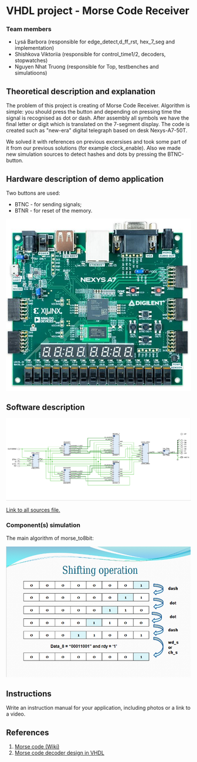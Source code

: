 # VHDL project - Morse Code Receiver

### Team members

* Lysá Barbora (responsible for edge_detect,d_ff_rst, hex_7_seg and implementation)
* Shishkova Viktoriia (responsible for control_time1/2, decoders, stopwatches)
* Nguyen Nhat Truong (responsible for Top, testbenches and simulatioons)

## Theoretical description and explanation

The problem of this project is creating of Morse Code Receiver. Algorithm is simple: you should press the button and depending on pressing time the signal is recognised as dot or dash. After assembly all symbols we have the final letter or digit which is translated on the 7-segment display. The code is created such as "new-era" digital telegraph based on desk Nexys-A7-50T. 

We solved it with references on previous excersises and took some part of it from our previous solutions (for example clock_enable). Also we made new simulation sources to detect hashes and dots by pressing the BTNC-button. 

## Hardware description of demo application

Two buttons are used: 
- BTNC - for sending signals;
- BTNR - for reset of the memory.

![nexys.png](nexys.png)


## Software description

![schema.png](schema.png)

[Link to all sources file.](projekt_vhdl/fin_projekt/projekt_1.srcs) 

### Component(s) simulation

The main algorithm of morse_to8bit:

![shifting_op.png](shifting_op.png)

## Instructions

Write an instruction manual for your application, including photos or a link to a video.

## References

1. [Morse code (Wiki)](https://en.wikipedia.org/wiki/Morse_code)
2. [Morse code decoder design in VHDL](https://www.researchgate.net/publication/305379385_Morse_code_decoder_design_in_VHDL_using_FPGA_Spartan_3E_development_kit)
